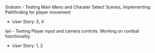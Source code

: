 
Graham - Testing Main Menu and Charater Select Scenes, Implementing Pathfinding for player movement
  - User Story: 3, 4

Ian - Testing Player input and camera controls. Working on combat functionality. 
  - User Story: 1, 2
